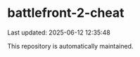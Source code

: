 # battlefront-2-cheat

Last updated: 2025-06-12 12:35:48

This repository is automatically maintained.
